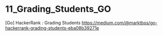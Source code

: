 # 11_Grading_Students_GO
[Go] HackerRank : Grading Students
https://medium.com/@marktbss/go-hackerrank-grading-students-eba08b39271e

